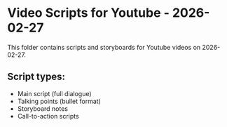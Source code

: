 # Video Scripts for Youtube - 2026-02-27

This folder contains scripts and storyboards for Youtube videos on 2026-02-27.

## Script types:
- Main script (full dialogue)
- Talking points (bullet format)
- Storyboard notes
- Call-to-action scripts
